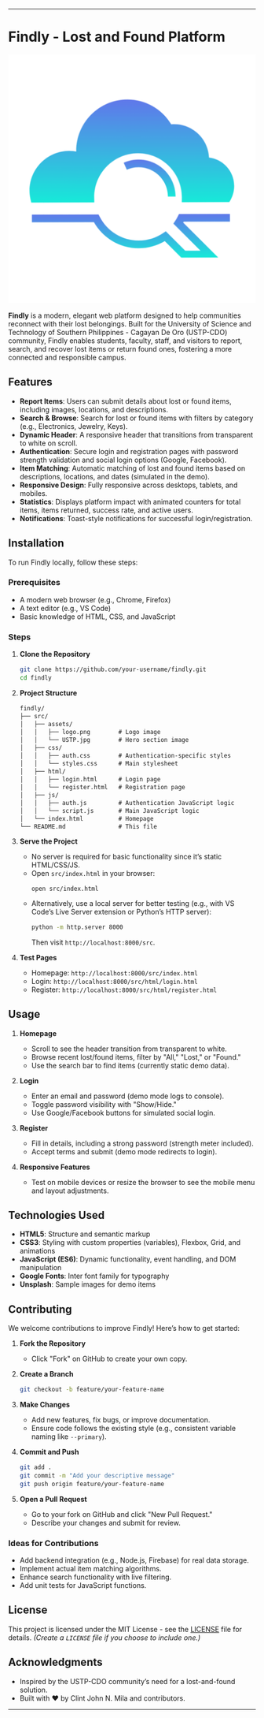 
---

# Findly - Lost and Found Platform

![Findly Logo](src/assets/logo.png)

**Findly** is a modern, elegant web platform designed to help communities reconnect with their lost belongings. Built for the University of Science and Technology of Southern Philippines - Cagayan De Oro (USTP-CDO) community, Findly enables students, faculty, staff, and visitors to report, search, and recover lost items or return found ones, fostering a more connected and responsible campus.

## Features

- **Report Items**: Users can submit details about lost or found items, including images, locations, and descriptions.
- **Search & Browse**: Search for lost or found items with filters by category (e.g., Electronics, Jewelry, Keys).
- **Dynamic Header**: A responsive header that transitions from transparent to white on scroll.
- **Authentication**: Secure login and registration pages with password strength validation and social login options (Google, Facebook).
- **Item Matching**: Automatic matching of lost and found items based on descriptions, locations, and dates (simulated in the demo).
- **Responsive Design**: Fully responsive across desktops, tablets, and mobiles.
- **Statistics**: Displays platform impact with animated counters for total items, items returned, success rate, and active users.
- **Notifications**: Toast-style notifications for successful login/registration.

## Installation

To run Findly locally, follow these steps:

### Prerequisites
- A modern web browser (e.g., Chrome, Firefox)
- A text editor (e.g., VS Code)
- Basic knowledge of HTML, CSS, and JavaScript

### Steps
1. **Clone the Repository**
   ```bash
   git clone https://github.com/your-username/findly.git
   cd findly
   ```

2. **Project Structure**
   ```
   findly/
   ├── src/
   │   ├── assets/
   │   │   ├── logo.png        # Logo image
   │   │   └── USTP.jpg        # Hero section image
   │   ├── css/
   │   │   ├── auth.css        # Authentication-specific styles
   │   │   └── styles.css      # Main stylesheet
   │   ├── html/
   │   │   ├── login.html      # Login page
   │   │   └── register.html   # Registration page
   │   ├── js/
   │   │   ├── auth.js         # Authentication JavaScript logic
   │   │   └── script.js       # Main JavaScript logic
   │   └── index.html          # Homepage
   └── README.md               # This file
   ```

3. **Serve the Project**
   - No server is required for basic functionality since it’s static HTML/CSS/JS.
   - Open `src/index.html` in your browser:
     ```
     open src/index.html
     ```
   - Alternatively, use a local server for better testing (e.g., with VS Code’s Live Server extension or Python’s HTTP server):
     ```bash
     python -m http.server 8000
     ```
     Then visit `http://localhost:8000/src`.

4. **Test Pages**
   - Homepage: `http://localhost:8000/src/index.html`
   - Login: `http://localhost:8000/src/html/login.html`
   - Register: `http://localhost:8000/src/html/register.html`

## Usage

1. **Homepage**
   - Scroll to see the header transition from transparent to white.
   - Browse recent lost/found items, filter by "All," "Lost," or "Found."
   - Use the search bar to find items (currently static demo data).

2. **Login**
   - Enter an email and password (demo mode logs to console).
   - Toggle password visibility with "Show/Hide."
   - Use Google/Facebook buttons for simulated social login.

3. **Register**
   - Fill in details, including a strong password (strength meter included).
   - Accept terms and submit (demo mode redirects to login).

4. **Responsive Features**
   - Test on mobile devices or resize the browser to see the mobile menu and layout adjustments.

## Technologies Used

- **HTML5**: Structure and semantic markup
- **CSS3**: Styling with custom properties (variables), Flexbox, Grid, and animations
- **JavaScript (ES6)**: Dynamic functionality, event handling, and DOM manipulation
- **Google Fonts**: Inter font family for typography
- **Unsplash**: Sample images for demo items

## Contributing

We welcome contributions to improve Findly! Here’s how to get started:

1. **Fork the Repository**
   - Click "Fork" on GitHub to create your own copy.

2. **Create a Branch**
   ```bash
   git checkout -b feature/your-feature-name
   ```

3. **Make Changes**
   - Add new features, fix bugs, or improve documentation.
   - Ensure code follows the existing style (e.g., consistent variable naming like `--primary`).

4. **Commit and Push**
   ```bash
   git add .
   git commit -m "Add your descriptive message"
   git push origin feature/your-feature-name
   ```

5. **Open a Pull Request**
   - Go to your fork on GitHub and click "New Pull Request."
   - Describe your changes and submit for review.

### Ideas for Contributions
- Add backend integration (e.g., Node.js, Firebase) for real data storage.
- Implement actual item matching algorithms.
- Enhance search functionality with live filtering.
- Add unit tests for JavaScript functions.

## License

This project is licensed under the MIT License - see the [LICENSE](LICENSE) file for details. *(Create a `LICENSE` file if you choose to include one.)*

## Acknowledgments

- Inspired by the USTP-CDO community’s need for a lost-and-found solution.
- Built with ❤️ by Clint John N. Mila and contributors.

---